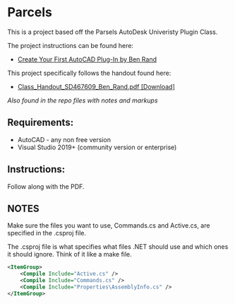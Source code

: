 # Parcels

This is a project based off the Parsels AutoDesk Univeristy Plugin Class.

The project instructions can be found here:

- [Create Your First AutoCAD Plug-In by Ben Rand](https://www.autodesk.com/autodesk-university/class/Create-Your-First-AutoCAD-Plug-2020?msockid=330dfa63d9e16669310defb5d8bf671a)

This project specifically follows the handout found here:

- [Class_Handout_SD467609_Ben_Rand.pdf [Download]](https://static.au-uw2-prd.autodesk.com/Class_Handout_SD467609_Ben_Rand.pdf)

_Also found in the repo files with notes and markups_

## Requirements:

- AutoCAD - any non free version
- Visual Studio 2019+ (community version or enterprise)

## Instructions:

Follow along with the PDF.

## NOTES

Make sure the files you want to use, Commands.cs and Active.cs, are specified in the .csproj file.

The .csproj file is what specifies what files .NET should use and which ones it should ignore. Think of it like a make file.

```xml
<ItemGroup>
    <Compile Include="Active.cs" />
    <Compile Include="Commands.cs" />
    <Compile Include="Properties\AssemblyInfo.cs" />
</ItemGroup>
```
